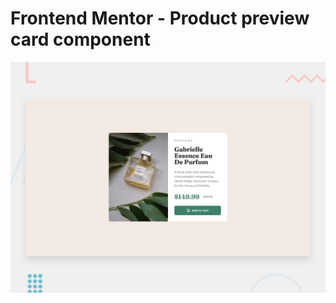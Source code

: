 # Frontend Mentor - Product preview card component

![Design preview for the Product preview card component coding challenge](./design/desktop-preview.jpg)




